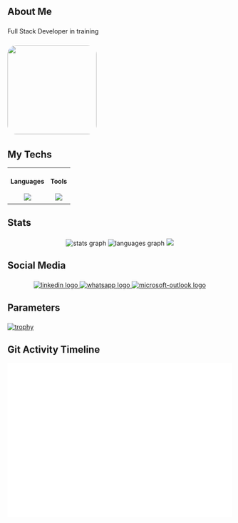 <h2 align="left">About Me</h2>


###

<p align="left">Full Stack Developer in training</p>

###

<!--  <div align="left">
<img height="120" width="120" src="https://media0.giphy.com/media/v1.Y2lkPTc5MGI3NjExeW9uOHR3MjcwdHJraHh6NmV0NG9iMzA0MnFtc3c3d2M1YzRleTF2cSZlcD12MV9pbnRlcm5hbF9naWZfYnlfaWQmY3Q9Zw/xUA7bdpLxQhsSQdyog/giphy.webp"  />
</div> -->

<!-- <div align="left">
  <img height="120" width="120" 
src="https://media4.giphy.com/media/v1.Y2lkPTc5MGI3NjExNzBmY3pxbGY2NGdpYWRmbXBobGZ0NjZ3eHd2azJmamg3N20xOHE3bSZlcD12MV9pbnRlcm5hbF9naWZfYnlfaWQmY3Q9Zw/tuCFp8rod0x3O/giphy.gif"  />
</div> -->

<div align="left">
  <img height="200" width="200" 
    src="https://media0.giphy.com/media/v1.Y2lkPTc5MGI3NjExa2VkYnAyeHFucnF6cjhjOG83OWN1b2E5YmQ0cGQ1N2lscGU3ZWgwOSZlcD12MV9pbnRlcm5hbF9naWZfYnlfaWQmY3Q9Zw/wzWxTUiXRQDYc/giphy.gif"
    style="border-radius: 20px"
  />
</div>

<h2 align="left">My Techs</h2>

<table align="center">
  <tr>
    <td align="center">
      <h4>Languages</h4>
      <img src="https://skillicons.dev/icons?i=py,java,php,ts,js,html,css&perline=4" />
    </td>
    <td align="center">
      <h4>Tools</h4>
      <img src="https://skillicons.dev/icons?i=mongodb,mysql,postgres,aws,gcp,docker,nodejs,postman,react,notion&perline=5" />
    </td>
  </tr>
</table>


###

<h2 align="left">Stats</h2>

###

<div align="center">
  <img src="https://github-readme-stats.vercel.app/api?username=felipereira10&theme=aura&hide_border=false&include_all_commits=false&count_private=true" height="150" alt="stats graph"  />
  <img src="https://nirzak-streak-stats.vercel.app/?user=felipereira10&theme=aura&hide_border=false" height="150" alt="languages graph"  />
  <img src="https://github-readme-stats.vercel.app/api/top-langs/?username=felipereira10&theme=aura&hide_border=false&include_all_commits=false&count_private=true&layout=compact"  />
</div>

###

<h2 align="left">Social Media</h2>

###

<div align="center">
  <a href="https://www.linkedin.com/in/felipe-pereira-638370172/" target="_blank">
    <img src="https://raw.githubusercontent.com/maurodesouza/profile-readme-generator/master/src/assets/icons/social/linkedin/default.svg" width="52" height="40" alt="linkedin logo"  />
  </a>
  <a href="https://wa.me/5512992085449" target="_blank">
    <img src="https://raw.githubusercontent.com/maurodesouza/profile-readme-generator/master/src/assets/icons/social/whatsapp/default.svg" width="52" height="40" alt="whatsapp logo"  />
  </a>
  <a href="mailto:felipe.pereira99@outlook.com" target="_blank">
    <img src="https://raw.githubusercontent.com/maurodesouza/profile-readme-generator/master/src/assets/icons/social/microsoft-outlook/default.svg" width="52" height="40" alt="microsoft-outlook logo"  />
  </a>
</div>

###

<h2 align="left">Parameters</h2>

###

[![trophy](https://github-profile-trophy.vercel.app/?username=felipereira10&theme=onedark)](https://github.com/felipereira10/github-profile-trophy)

###

 <h2 align="left"> Git Activity Timeline </h2>

  ![GitHub Metrics](https://raw.githubusercontent.com/felipereira10/felipereira10/main/metrics.svg)

